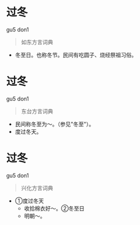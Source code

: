 # 过冬
gu5 don1
> 如东方言词典
- 冬至日。也称冬节。民间有吃圆子、烧经祭祖习俗。

# 过冬
gu5 don1
> 东台方言词典
- 民间称冬至为～。（参见"冬至"）。
- 度过冬天。

# 过冬
gu5 don1
> 兴化方言词典
- ①度过冬天
  - 收拾棉衣好～。②冬至日
  - 明朝～。
